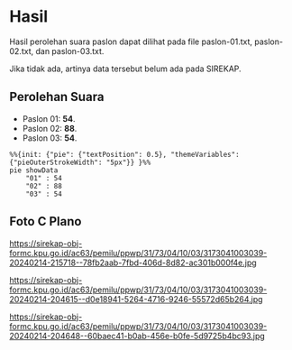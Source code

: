 # Hasil

Hasil perolehan suara paslon dapat dilihat pada file paslon-01.txt, paslon-02.txt, dan paslon-03.txt.

Jika tidak ada, artinya data tersebut belum ada pada SIREKAP.

## Perolehan Suara

 * Paslon 01: **54**.
 * Paslon 02: **88**.
 * Paslon 03: **54**.

```mermaid
%%{init: {"pie": {"textPosition": 0.5}, "themeVariables": {"pieOuterStrokeWidth": "5px"}} }%%
pie showData
    "01" : 54
    "02" : 88
    "03" : 54
```
## Foto C Plano

https://sirekap-obj-formc.kpu.go.id/ac63/pemilu/ppwp/31/73/04/10/03/3173041003039-20240214-215718--78fb2aab-7fbd-406d-8d82-ac301b000f4e.jpg

https://sirekap-obj-formc.kpu.go.id/ac63/pemilu/ppwp/31/73/04/10/03/3173041003039-20240214-204615--d0e18941-5264-4716-9246-55572d65b264.jpg

https://sirekap-obj-formc.kpu.go.id/ac63/pemilu/ppwp/31/73/04/10/03/3173041003039-20240214-204648--60baec41-b0ab-456e-b0fe-5d9725b4bc93.jpg
